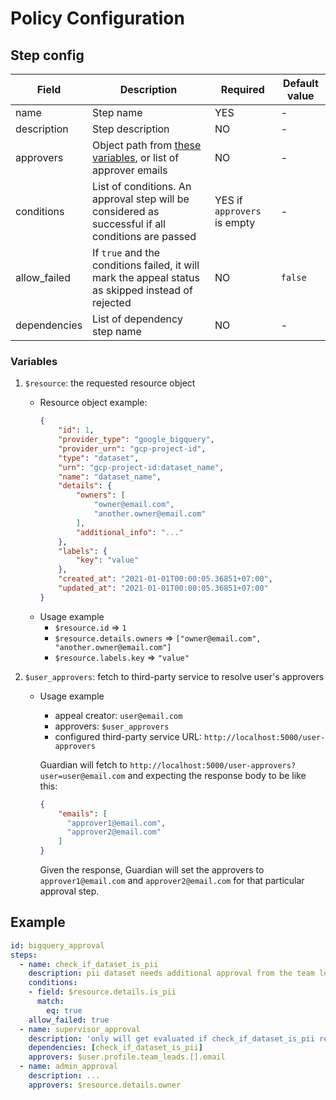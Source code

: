 # Policy Configuration

## Step config

Field | Description | Required | Default value
------|-------------|----------|--------------
name | Step name | YES | -
description | Step description | NO | -
approvers | Object path from [these variables](#variables), or list of approver emails | NO | -
conditions | List of conditions. An approval step will be considered as successful if all conditions are passed | YES if `approvers` is empty | -
allow_failed | If `true` and the conditions failed, it will mark the appeal status as skipped instead of rejected | NO | `false`
dependencies | List of dependency step name | NO | -

### Variables

1. `$resource`: the requested resource object
    - Resource object example:
      ```json
      {
          "id": 1,
          "provider_type": "google_bigquery",
          "provider_urn": "gcp-project-id",
          "type": "dataset",
          "urn": "gcp-project-id:dataset_name",
          "name": "dataset_name",
          "details": {
              "owners": [
                  "owner@email.com",
                  "another.owner@email.com"
              ],
              "additional_info": "..."
          },
          "labels": {
              "key": "value"
          },
          "created_at": "2021-01-01T00:00:05.36851+07:00",
          "updated_at": "2021-01-01T00:00:05.36851+07:00"
      }
      ```
    - Usage example
      - `$resource.id` => `1`
      - `$resource.details.owners` => `["owner@email.com", "another.owner@email.com"]`
      - `$resource.labels.key` => `"value"`

2. `$user_approvers`: fetch to third-party service to resolve user's approvers
    - Usage example
      - appeal creator: `user@email.com`
      - approvers: `$user_approvers`
      - configured third-party service URL: `http://localhost:5000/user-approvers`
      
      Guardian will fetch to `http://localhost:5000/user-approvers?user=user@email.com` and expecting the response body to be like this:
      ```json
      {
          "emails": [
            "approver1@email.com",
            "approver2@email.com"
          ]
      }
      ```
      Given the response, Guardian will set the approvers to `approver1@email.com` and `approver2@email.com` for that particular approval step.

## Example

```yaml
id: bigquery_approval
steps:
  - name: check_if_dataset_is_pii
    description: pii dataset needs additional approval from the team lead
    conditions:
    - field: $resource.details.is_pii
      match:
        eq: true
    allow_failed: true
  - name: supervisor_approval
    description: 'only will get evaluated if check_if_dataset_is_pii return true'
    dependencies: [check_if_dataset_is_pii]
    approvers: $user.profile.team_leads.[].email
  - name: admin_approval
    description: ...
    approvers: $resource.details.owner
```